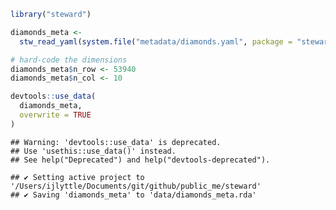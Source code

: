 
``` r
library("steward")
```

``` r
diamonds_meta <- 
  stw_read_yaml(system.file("metadata/diamonds.yaml", package = "steward"))

# hard-code the dimensions
diamonds_meta$n_row <- 53940
diamonds_meta$n_col <- 10
```

``` r
devtools::use_data(
  diamonds_meta, 
  overwrite = TRUE
)
```

    ## Warning: 'devtools::use_data' is deprecated.
    ## Use 'usethis::use_data()' instead.
    ## See help("Deprecated") and help("devtools-deprecated").

    ## ✔ Setting active project to '/Users/ijlyttle/Documents/git/github/public_me/steward'
    ## ✔ Saving 'diamonds_meta' to 'data/diamonds_meta.rda'
